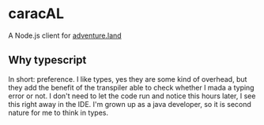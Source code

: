 # caracAL

A Node.js client for [adventure.land](https://adventure.land/ "Adventure Land")

## Why typescript

In short: preference. I like types, yes they are some kind of overhead, but they add the benefit of the transpiler able
to check whether I mada a typing error or not. I don't need to let the code run and notice this hours later, I see this
right away in the IDE. I'm grown up as a java developer, so it is second nature for me to think in types.
